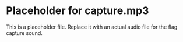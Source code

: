 # Placeholder for capture.mp3
  
This is a placeholder file. Replace it with an actual audio file for the flag capture sound.